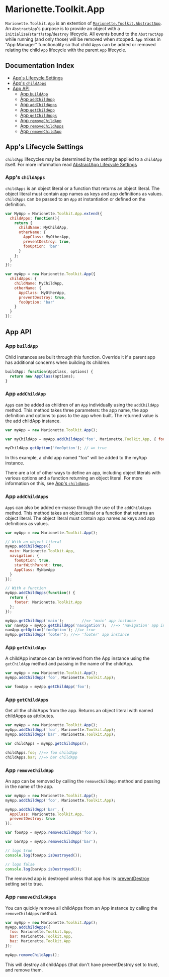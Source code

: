 # Marionette.Toolkit.App

`Marionette.Toolkit.App` is an extention of [`Marionette.Toolkit.AbstractApp`](./abstract-app.md).  An `AbstractApp`'s purpose is to provide an object with a `initialize`/`start`/`stop`/`destroy` lifecycle.  All events bound to the `AbstractApp` while running (and only those) will be removed when stopped.  `App` mixes in "App Manager" functionality so that child `App`s can be added or removed relating the child `App` lifecycle with the parent `App` lifecycle.

## Documentation Index
* [App's Lifecycle Settings](#apps-lifecycle-settings)
* [App's `childApps`](#apps-childapps)
* [App API](#app-api)
  * [App `buildApp`](#app-buildapp)
  * [App `addChildApp`](#app-addchildapp)
  * [App `addChildApps`](#app-addchildapps)
  * [App `getChildApp`](#app-getchildapp)
  * [App `getChildApps`](#app-getchildapps)
  * [App `removeChildApp`](#app-removechildapp)
  * [App `removeChildApps`](#app-removechildapps)
  * [App `removeChildApp`](#app-removechildapp)

## App's Lifecycle Settings

`childApp` lifecycles may be determined by the settings applied to a `childApp` itself.  For more information read [AbstractApp Lifecycle Settings](./abstract-app.md#lifecycle-settings)

### App's `childApps`
`childApps` is an object literal or a function that returns an object literal.
The object literal must contain app names as keys and app definitions as values.
`childApps` can be passed to an `App` at instantiation or defined on the definition.

```js
var MyApp = Marionette.Toolkit.App.extend({
  childApps: function(){
    return {
      childName: MyChildApp,
      otherName: {
        AppClass: MyOtherApp,
        preventDestroy: true,
        fooOption: 'bar'
      }
    };
  }
});
```

```js
var myApp = new Marionette.Toolkit.App({
  childApps: {
    childName: MyChildApp,
    otherName: {
      AppClass: MyOtherApp,
      preventDestroy: true,
      fooOption: 'bar'
    }
  }
});
```

## App API

### App `buildApp`
Child instances are built through this function.
Override it if a parent app has additional concerns when building its children.

```js
buildApp: function(AppClass, options) {
  return new AppClass(options);
}
```

### App `addChildApp`

`App`s can be added as children of an `App` individually using
the `addChildApp` method. This method takes three parameters: the app name,
the app definition and options to pass to the app when built.
The returned value is the add childApp instance.

```js
var myApp = new Marionette.Toolkit.App();

var myChildApp = myApp.addChildApp('foo', Marionette.Toolkit.App, { fooOption: true });

myChildApp.getOption('fooOption'); // => true
```

In this example, a child app named "foo" will be added
to the myApp instance.

There are a lot of other ways to define an app,
including object literals with various options and
a function returning an object literal. For more information
on this, see [App's `childApps`](#apps-childapps).

### App `addChildApps`

`App`s can also be added en-masse through the use
of the `addChildApps` method. This method takes an object
literal or a function that returns an object literal.
The object literal must contain app names as keys
and app definitions as values.

```js
var myApp = new Marionette.Toolkit.App();

// With an object literal
myApp.addChildApps({
  main: Marionette.Toolkit.App,
  navigation: {
    fooOption: true,
    startWithParent: true,
    AppClass: MyNavApp
  }
});

// With a function
myApp.addChildApps(function() {
  return {
    footer: Marionette.Toolkit.App
  };
});

myApp.getChildApp('main');        //=> 'main' app instance
var navApp = myApp.getChildApp('navigation');  //=> 'navigation' app instance
navApp.getOption('fooOption'); //=> true
myApp.getChildApp('footer'); //=> 'footer' app instance
```

### App `getChildApp`

A childApp instance can be retrieved from the
App instance using the `getChildApp` method and
passing in the name of the childApp.

```js
var myApp = new Marionette.Toolkit.App();
myApp.addChildApp('foo', Marionette.Toolkit.App);

var fooApp = myApp.getChildApp('foo');
```

### App `getChildApps`

Get all the childApps from the app.
Returns an object literal with named childApps
as attributes.

```js
var myApp = new Marionette.Toolkit.App();
myApp.addChildApp('foo', Marionette.Toolkit.App);
myApp.addChildApp('bar', Marionette.Toolkit.App);

var childApps = myApp.getChildApps();

childApps.foo; //=> foo childApp
childApps.bar; //=> bar childApp
```

### App `removeChildApp`

An app can be removed by calling the `removeChildApp`
method and passing in the name of the app.

```js
var myApp = new Marionette.Toolkit.App();
myApp.addChildApp('foo', Marionette.Toolkit.App);

myApp.addChildApp('bar', {
  AppClass: Marionette.Toolkit.App,
  preventDestroy: true
});

var fooApp = myApp.removeChildApp('foo');

var barApp = myApp.removeChildApp('bar');

// logs true
console.log(fooApp.isDestroyed());

// logs false
console.log(barApp.isDestroyed());
```

The removed app is destroyed unless that app has its
[preventDestroy](./abstract-app.md#apps-preventdestroy) setting set to true.

### App `removeChildApps`

You can quickly remove all childApps from an
App instance by calling the `removeChildApps`
method.

```js
var myApp = new Marionette.Toolkit.App();
myApp.addChildApps({
  foo: Marionette.Toolkit.App,
  bar: Marionette.Toolkit.App,
  baz: Marionette.Toolkit.App
});

myApp.removeChildApps();
```

This will destroy all childApps (that don't have preventDestroy set to true), and remove them.
